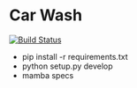 Car Wash
========

[![Build Status](https://travis-ci.com/aleasoluciones/car_wash.png)](https://travis-ci.com/aleasoluciones/car_wash)

- pip install -r requirements.txt
- python setup.py develop
- mamba specs

